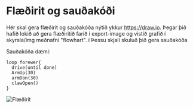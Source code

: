 # Flæðirit og sauðakóði
Hér skal gera flæðirit og sauðakóða nýtið ykkur https://draw.io. Þegar þið hafið lokið að gera flæðiritið farið í export-image og vistið grafið í skyrsla/img meðnafni "flowhart". í Þessu skjali skuluð þið gera sauðakóða 

Sauðakóða dæmi:
```
loop forewer{
  drive(until done)
  ArmUp(30)
  armDon(30)
  clawOpen()
}
 ```

![Flæðirit](./img/flowchart.png)
